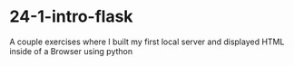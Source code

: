 # 24-1-intro-flask
A couple exercises where I built my first local server and displayed HTML inside of a Browser using python
